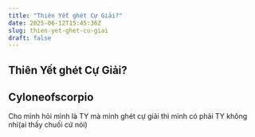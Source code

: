 ```yaml
---
title: "Thiên Yết ghét Cự Giải?"
date: 2025-06-12T15:45:36Z
slug: thien-yet-ghet-cu-giai
draft: false
---
```


## Thiên Yết ghét Cự Giải?

## Cyloneofscorpio

Cho mình hỏi mình là TY mà mình ghét cự giải thì mình có phải TY không nhỉ(ai thấy chuối cứ nói)